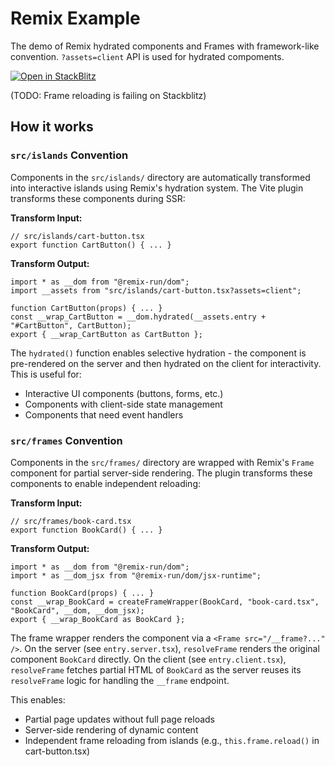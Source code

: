 # Remix Example

The demo of Remix hydrated components and Frames with framework-like convention. `?assets=client` API is used for hydrated compoments.

[![Open in StackBlitz](https://developer.stackblitz.com/img/open_in_stackblitz.svg)](https://stackblitz.com/github/hi-ogawa/vite-plugins/tree/main/packages/fullstack/examples/remix)

(TODO: Frame reloading is failing on Stackblitz)

## How it works

### `src/islands` Convention

Components in the `src/islands/` directory are automatically transformed into interactive islands using Remix's hydration system. The Vite plugin transforms these components during SSR:

**Transform Input:**

```tsx
// src/islands/cart-button.tsx
export function CartButton() { ... }
```

**Transform Output:**

```tsx
import * as __dom from "@remix-run/dom";
import __assets from "src/islands/cart-button.tsx?assets=client";

function CartButton(props) { ... }
const __wrap_CartButton = __dom.hydrated(__assets.entry + "#CartButton", CartButton);
export { __wrap_CartButton as CartButton };
```

The `hydrated()` function enables selective hydration - the component is pre-rendered on the server and then hydrated on the client for interactivity. This is useful for:

- Interactive UI components (buttons, forms, etc.)
- Components with client-side state management
- Components that need event handlers

### `src/frames` Convention

Components in the `src/frames/` directory are wrapped with Remix's `Frame` component for partial server-side rendering. The plugin transforms these components to enable independent reloading:

**Transform Input:**

```tsx
// src/frames/book-card.tsx
export function BookCard() { ... }
```

**Transform Output:**

```tsx
import * as __dom from "@remix-run/dom";
import * as __dom_jsx from "@remix-run/dom/jsx-runtime";

function BookCard(props) { ... }
const __wrap_BookCard = createFrameWrapper(BookCard, "book-card.tsx", "BookCard", __dom, __dom_jsx);
export { __wrap_BookCard as BookCard };
```

The frame wrapper renders the component via a `<Frame src="/__frame?..." />`. On the server (see `entry.server.tsx`), `resolveFrame` renders the original component `BookCard` directly. On the client (see `entry.client.tsx`), `resolveFrame` fetches partial HTML of `BookCard` as the server reuses its `resolveFrame` logic for handling the `__frame` endpoint.

This enables:

- Partial page updates without full page reloads
- Server-side rendering of dynamic content
- Independent frame reloading from islands (e.g., `this.frame.reload()` in cart-button.tsx)
